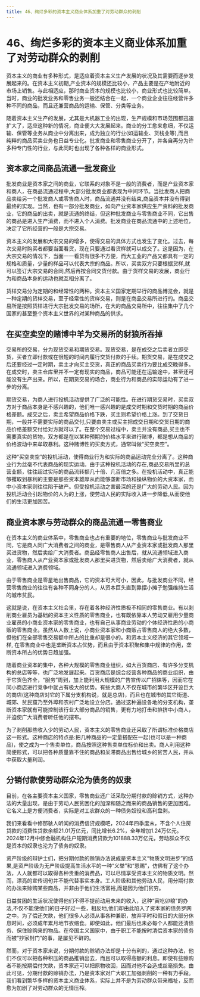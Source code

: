 ```yaml
---
title: 46、绚烂多彩的资本主义商业体系加重了对劳动群众的剥削
---
```

# 46、绚烂多彩的资本主义商业体系加重了对劳动群众的剥削

资本主义的商业有多种形式，是适应着资本主义生产发展的状况及其需要而逐步发展起来的。在资本主义初期,产业资本的规模还比较小，产品主要是在产地附近的市场上销售。与此相适应，那时商业资本的规模也比较小，商业形式也比较简单。当时，商业的批发业务和零售业务一般还结合在一起，一个商业企业往往经营许多种不同的商品，而且还兼营商品的运输、保管、分类等业务。

随着资本主义生产的发展，尤其是大机器工业的出现，生产规模和市场范围都迅速扩大了，适应这种新的情况，商业便大大发展起来。商业的分工愈来愈细，不仅运输、保管等业务从商业中分离出来，成为独立的行业(如运输业、货栈业等),而且纯粹的商品买卖业务也日益专业化。批发商业和零售商业分开了，并各自再分为许多种专门性的行业，与此同时也出现了各种各样的商业形式。

## 资本家之间商品流通一批发商业

批发商业是资本家之间的商业，它联系的对象不是一般的消费者，而是产业资本家和商人，在商品流通过程中,大部分批发商业都表现为中间环节。当批发商人把商品卖给另一个批发商人或零售商人时，商品流通并没有结束,商品资本并没有得到最终的实现。当然，也有一部分批发商业，如向产业资本家供应生产资料的批发商业，它的商品的出卖，就是流通的终结，但这种批发商业与零售商业不同，它出售的商品是进入生产消费，而不进入个人消费。批发商业在商品流通中的上述地位，决定了它所经营的一般是大宗交易。

资本主义的发展和大宗交易的增多，使得交易的具体方式也发生了变化。过去，每次交易时购买者都要当面看货，现在只要通过看货样就可以成交了。这是因为，在大宗交易的情况下，当面一一看货有很多不方便，而大工业的产品又都具有一定的规格和质量，少量的样品可以代表大宗的商品。所以，买卖双方只要根据货样,就可以签订大宗交易的合同,然后再按合同交货付款。由于货样交易的发展，商业行为和商品本身的运动也就互相分离了。

货样交易分为定期的和经常性的两种。资本主义国家定期举行的商品博览会，就是一种定期的货样交易，至于经常性的货样交易，则是在商品交易所进行的。商品交易所是按照货样进行大宗批发交易的场所，在大的商品交易所中，往往集中了几个国家的甚至整个资本主义世界的对某种商品的供求。

## 在买空卖空的赌博中羊为交易所的豺狼所吞掉

交易所的交易，分为现货交易和期货交易。现货交易，是在成交之后卖者立即交货，买者立即付款或在很短的时间内履行交货付款的手续。期货交易，是在成交之后还要经过一定时期，卖主才向买主交货，真正的商品买卖行为要比成交晚得多。在成交时，卖主仓库里并不一定有现实的商品，商品可能还在运输途中，甚至还可能没有生产出来。所以，在期货交易的场合，商业行为和商品的实际运动有了进一步的分离。

期货交易，为商人进行投机活动提供了广泛的可能性。在进行期货交易时，买卖双方对于商品本身是不感兴趣的，他们唯一感兴趣的是成交时期和交货时期的商品价格差额。成交之后，卖主希望商品价格下跌，买主则希望价格上涨。到了交货日期，一般并不需要实际的商品交付,只要由卖主或买主把成交日期和交货日期的商品价格差额交付给对方就可以了。在整个交易过程中，卖主并没有商品,买主也不需要真实的货物，双方都是在以某种预期的价格水平来进行赌博，都是想从商品的价格波动中来牟取暴利。这种赌博性的买卖方式，通常叫做“买空卖空”。

这种“买空卖空”的投机活动，使得商业行为和实际的商品运动完全分离了。这种商业行为丝毫不代表商品的现实运动。由于这种投机活动的存在,商品交易所里的总营业额，往往超过实际的商品流转额几十倍、几百倍之多。在投机活动中，真正能够攫取到暴利的主要是那些资本雄厚从而能够垄断市场和操纵物价的大资本家，而中小资本家则往往陷于破产。但受投机活动之害最深的还是广大的劳动人民。因为投机活动会引起物价的人为的上涨，使劳动人民的实际收入进一步降低,从而使他们的生活更加困苦。

## 商业资本家与劳动群众的商品流通一零售商业

在资本主义的商业体系中，零售商业也占有重要的地位，零售商业与批发商业不同，它是商人同广大消费者之间的商业，是零售商人从产业资本家或批发商人那里买进货物，然后卖给广大消费者。商品经零售商人出售后，就从流通领域进入商业，零售商人从产业资本家或批发商人那里买进货物，然后卖给广大消费者，就从流通领域进入消费领域。

由于零售商业是零星地出售商品，它的资本可大可小，因此，与批发商业不同，经营零售商业的往往有各种不同身分的人，从资本巨头直到靠摆小摊子勉强维持生活的城市贫民。

这就是说，在资本主义社会里，存在着各种经济性质极不相同的零售商业。有以剥削商业雇员为基础的资本主义性质的零售商业，也有既依靠本人劳动又雇用少量商业雇员的小商业资本家的零售商业，也有自己从事商业劳动的个体经济性质的小商贩的零售商业。虽然从人数上说，小商业资本家和小商贩占零售商人的绝大多数，但他们在全部零售交易额中所占的比重却是很小的。和资本主义经济的其它领域一样, 在零售商业中也是垄断资本占优势，而且由于资本积聚和集中规律的作用，垄断资本所占的优势日趋加强。

随着商业资本的集中，各种大规模的零售商业组织，如大百货商店、有许多分支机构的总店等等，也广泛地发展起来。百货商店是综合经营各种商品的商业组织，由于它货色齐全，“服务”周到，加上能利用大规模的广告宣传以广招徕等，因而它在同小商店进行竞争中就占有极大的优势。有些大商人不仅在城市的繁华区开设巨大的商店(这种商店对它的下属分支机构说，就是总店)，而且也在城市的其它街道、城郊、贫民窟乃至外埠和农村广泛地设立分店。通过这种遍设各地的分支机构，垄断资本家就有可能控制该行业大部分商品的销售，更有力地打击和排挤中小商人，并迫使广大消费者听任他的摆布。

为了剥削那些收入少的劳动人民，资本主义的零售商业还采取了所谓标准价格商店这一形式。这种商店的特点是:把几种商品的一定量搭配在一起(也可以是一种商品)，使之成为一个售卖单位，商品按照这种售卖单位标价和出卖。商人利用这种简便形式，可以把各种质量靠不住的商品和呆滞商品出售给城乡的贫苦人民，并从中获取大量利润。

## 分销付款使劳动群众沦为债务的奴隶

目前，在各主要资本主义国家，零售商业还广泛采取分期付款的赊销方式，这种办法的大量出现，是由于劳动人民贫困化的加深和随之而来的商品销售的更加困难。它名义上是方便消费者，实际是对工农群众的一种债务奴役和高利盘剥。

我们来看看中修那骇人听闻的消费信贷规模吧，2024年四季度末，不含个人住房贷款的消费性贷款余额21.01万亿元，同比增长6.2%，全年增加1.24万亿元。2024年12月中修金融机构住户短期消费贷款为101888.33万亿元，劳动群众不仅是资本的奴隶也沦为了债务的奴隶。

资产阶级的辩护士们，把分期付款的赊销办法说成是资本主义“物质文明进步”的结果,是资产阶级为无产阶级提高生活水平的一种“义举”和“恩赐”，仿佛有了这个办法，人人就都可以取得各种贵重的消费品，可以尽情享受资本主义的物质文明。然而，漂亮的宣传词句并不能代替事实本身。工人阶级和其他劳动人民，用分期付款的办法来赊购某些商品，并非由于他们生活富裕,而是因为他们贫穷。

日益贫困的生活状况使得他们不得不提前动用未来的收入，这种“寅吃卯粮"的办法,不仅不能使他们的日子好过一些，相反地,他们却由此陷入了资本家的债务罗网之中。为了偿还欠款，他们很多人必须从事各种兼职，放弃平时和假日的大部分休息时间，必须成年累月地节衣缩食。即使如此，他们最后也未必每个人都能还清债务、保住赊购来的物品。在帝国主义国家中，由于职工不能按时清偿资本家的债务而被“抄家封门”的事，是屡见不鲜的。

然而，对于资本家来说，分期付款的赊销办法却是十分有利的，通过这种办法，他们不仅可以把各种积压的商品推销出去，而且可以取得高额的利息。即使有些赊购者不能按期偿付欠款，资本家还可以把原物收回，因而对他不会造成丝毫损失。由此可见，分期付款的赊销办法，乃是资本家对广大职工加强剥削的一种有力手段。我们看到繁华多样的资本主义商业体系，实际上并不是为劳动群众带来福祉，反而愈为加剧了对劳动群众的无情压榨。